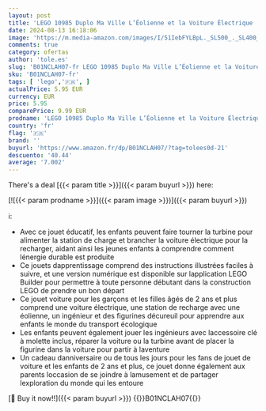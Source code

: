 ```yaml
---
layout: post
title: 'LEGO 10985 Duplo Ma Ville L’Éolienne et la Voiture Électrique  Jouet Voiture pour Enfants Dès 2 Ans  Garçons et Filles  Jouet éducatif pour 2 Ans  Figurine Duplo'
date: 2024-08-13 16:18:06
image: 'https://m.media-amazon.com/images/I/51IebFYLBpL._SL500_._SL400_.jpg'
comments: true
category: ofertas
author: 'tole.es'
slug: 'B01NCLAH07-fr LEGO 10985 Duplo Ma Ville L’Éolienne et la Voiture...'
sku: 'B01NCLAH07-fr'
tags: [ 'lego','🇫🇷', ]
actualPrice: 5.95 EUR
currency: EUR
price: 5.95
comparePrice: 9.99 EUR
prodname: 'LEGO 10985 Duplo Ma Ville L’Éolienne et la Voiture Électrique  Jouet Voiture pour Enfants Dès 2 Ans  Garçons et Filles  Jouet éducatif pour 2 Ans  Figurine Duplo'
country: 'fr'
flag: '🇫🇷'
brand: ''
buyurl: 'https://www.amazon.fr/dp/B01NCLAH07/?tag=tolees0d-21'
descuento: '40.44'
average: '7.002'
---
```


There's a deal [{{< param title >}}]({{< param buyurl >}})  here:

[![{{< param prodname >}}]({{< param image >}})]({{< param buyurl >}})

ℹ️:

- Avec ce jouet éducatif, les enfants peuvent faire tourner la turbine pour alimenter la station de charge et brancher la voiture électrique pour la recharger, aidant ainsi les jeunes enfants à comprendre comment lénergie durable est produite
- Ce jouets dapprentissage comprend des instructions illustrées faciles à suivre, et une version numérique est disponible sur lapplication LEGO Builder pour permettre à toute personne débutant dans la construction LEGO de prendre un bon départ
- Ce jouet voiture pour les garçons et les filles âgés de 2 ans et plus comprend une voiture électrique, une station de recharge avec une éolienne, un ingénieur et des figurines décureuil pour apprendre aux enfants le monde du transport écologique
- Les enfants peuvent également jouer les ingénieurs avec laccessoire clé à molette inclus, réparer la voiture ou la turbine avant de placer la figurine dans la voiture pour partir à laventure
- Un cadeau danniversaire ou de tous les jours pour les fans de jouet de voiture et les enfants de 2 ans et plus, ce jouet donne également aux parents loccasion de se joindre à lamusement et de partager lexploration du monde qui les entoure

[🛒 Buy it now!!]({{< param buyurl >}})
{{<world>}}B01NCLAH07{{</world>}}
